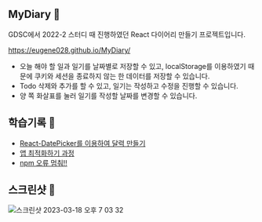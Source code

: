 ## MyDiary 📗
GDSC에서 2022-2 스터디 때 진행하였던 React 다이어리 만들기 프로젝트입니다.

https://eugene028.github.io/MyDiary/

- 오늘 해야 할 일과 일기를 날짜별로 저장할 수 있고, localStorage를 이용하였기 때문에 쿠키와 세션을 종료하지 않는 한 데이터를 저장할 수 있습니다.
- Todo 삭제와 추가를 할 수 있고, 일기는 작성하고 수정을 진행할 수 있습니다.
- 양 쪽 화살표를 눌러 일기를 작성할 날짜를 변경할 수 있습니다.

## 학습기록 📔
<ul>
  <li><a href = "https://velog.io/@gene028/TodoApp-%EA%B0%9C%EB%B0%9C%EC%9D%BC%EC%A7%80-1-react-datepicker-%EC%9D%B4%EC%9A%A9%ED%95%98%EC%97%AC-%EB%8B%AC%EB%A0%A5-%EB%A7%8C%EB%93%A4%EA%B8%B0">React-DatePicker를 이용하여 달력 만들기</a>
  <li><a href = "https://velog.io/@gene028/TodoApp%EA%B0%9C%EB%B0%9C%EC%9D%BC%EC%A7%80-2-%EC%95%B1-%EC%B5%9C%EC%A0%81%ED%99%94%ED%95%98%EA%B8%B0">앱 최적화하기 과정</a>
  <li><a href="https://velog.io/@gene028/npm-%EC%98%A4%EB%A5%98-%EB%A9%88%EC%B6%B0">npm 오류 멈춰!! </a>
</ul>

## 스크린샷 📸
![스크린샷 2023-03-18 오후 7 03 32](https://user-images.githubusercontent.com/67894159/226098988-1f210a84-af71-4a1a-a581-8de4baec45ae.png)
